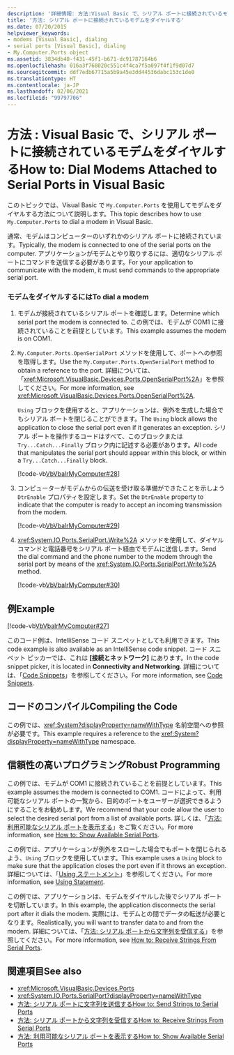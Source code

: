 ```yaml
---
description: '詳細情報: 方法:Visual Basic で、シリアル ポートに接続されているモデムをダイヤルする'
title: '方法: シリアル ポートに接続されているモデムをダイヤルする'
ms.date: 07/20/2015
helpviewer_keywords:
- modems [Visual Basic], dialing
- serial ports [Visual Basic], dialing
- My.Computer.Ports object
ms.assetid: 3834db40-f431-45f1-b671-dc91787164b6
ms.openlocfilehash: 016a3f768020c551c4f4ca7f5a097f4f1f9d07d7
ms.sourcegitcommit: ddf7edb67715a5b9a45e3dd44536dabc153c1de0
ms.translationtype: HT
ms.contentlocale: ja-JP
ms.lasthandoff: 02/06/2021
ms.locfileid: "99797706"
---
```

# <a name="how-to-dial-modems-attached-to-serial-ports-in-visual-basic"></a><span data-ttu-id="5f087-103">方法 : Visual Basic で、シリアル ポートに接続されているモデムをダイヤルする</span><span class="sxs-lookup"><span data-stu-id="5f087-103">How to: Dial Modems Attached to Serial Ports in Visual Basic</span></span>

<span data-ttu-id="5f087-104">このトピックでは、Visual Basic で `My.Computer.Ports` を使用してモデムをダイヤルする方法について説明します。</span><span class="sxs-lookup"><span data-stu-id="5f087-104">This topic describes how to use `My.Computer.Ports` to dial a modem in Visual Basic.</span></span>  
  
 <span data-ttu-id="5f087-105">通常、モデムはコンピューターのいずれかのシリアル ポートに接続されています。</span><span class="sxs-lookup"><span data-stu-id="5f087-105">Typically, the modem is connected to one of the serial ports on the computer.</span></span> <span data-ttu-id="5f087-106">アプリケーションがモデムとやり取りするには、適切なシリアル ポートにコマンドを送信する必要があります。</span><span class="sxs-lookup"><span data-stu-id="5f087-106">For your application to communicate with the modem, it must send commands to the appropriate serial port.</span></span>  
  
### <a name="to-dial-a-modem"></a><span data-ttu-id="5f087-107">モデムをダイヤルするには</span><span class="sxs-lookup"><span data-stu-id="5f087-107">To dial a modem</span></span>  
  
1. <span data-ttu-id="5f087-108">モデムが接続されているシリアル ポートを確認します。</span><span class="sxs-lookup"><span data-stu-id="5f087-108">Determine which serial port the modem is connected to.</span></span> <span data-ttu-id="5f087-109">この例では、モデムが COM1 に接続されていることを前提としています。</span><span class="sxs-lookup"><span data-stu-id="5f087-109">This example assumes the modem is on COM1.</span></span>  
  
2. <span data-ttu-id="5f087-110">`My.Computer.Ports.OpenSerialPort` メソッドを使用して、ポートへの参照を取得します。</span><span class="sxs-lookup"><span data-stu-id="5f087-110">Use the `My.Computer.Ports.OpenSerialPort` method to obtain a reference to the port.</span></span> <span data-ttu-id="5f087-111">詳細については、「<xref:Microsoft.VisualBasic.Devices.Ports.OpenSerialPort%2A>」を参照してください。</span><span class="sxs-lookup"><span data-stu-id="5f087-111">For more information, see <xref:Microsoft.VisualBasic.Devices.Ports.OpenSerialPort%2A>.</span></span>  
  
     <span data-ttu-id="5f087-112">`Using` ブロックを使用すると、アプリケーションは、例外を生成した場合でもシリアル ポートを閉じることができます。</span><span class="sxs-lookup"><span data-stu-id="5f087-112">The `Using` block allows the application to close the serial port even if it generates an exception.</span></span> <span data-ttu-id="5f087-113">シリアル ポートを操作するコードはすべて、このブロックまたは `Try...Catch...Finally` ブロック内に記述する必要があります。</span><span class="sxs-lookup"><span data-stu-id="5f087-113">All code that manipulates the serial port should appear within this block, or within a `Try...Catch...Finally` block.</span></span>  
  
     [!code-vb[VbVbalrMyComputer#28](~/samples/snippets/visualbasic/VS_Snippets_VBCSharp/VbVbalrMyComputer/VB/Class2.vb#28)]  
  
3. <span data-ttu-id="5f087-114">コンピューターがモデムからの伝送を受け取る準備ができたことを示しよう `DtrEnable` プロパティを設定します。</span><span class="sxs-lookup"><span data-stu-id="5f087-114">Set the `DtrEnable` property to indicate that the computer is ready to accept an incoming transmission from the modem.</span></span>  
  
     [!code-vb[VbVbalrMyComputer#29](~/samples/snippets/visualbasic/VS_Snippets_VBCSharp/VbVbalrMyComputer/VB/Class2.vb#29)]  
  
4. <span data-ttu-id="5f087-115"><xref:System.IO.Ports.SerialPort.Write%2A> メソッドを使用して、ダイヤル コマンドと電話番号をシリアル ポート経由でモデムに送信します。</span><span class="sxs-lookup"><span data-stu-id="5f087-115">Send the dial command and the phone number to the modem through the serial port by means of the <xref:System.IO.Ports.SerialPort.Write%2A> method.</span></span>  
  
     [!code-vb[VbVbalrMyComputer#30](~/samples/snippets/visualbasic/VS_Snippets_VBCSharp/VbVbalrMyComputer/VB/Class2.vb#30)]  
  
## <a name="example"></a><span data-ttu-id="5f087-116">例</span><span class="sxs-lookup"><span data-stu-id="5f087-116">Example</span></span>  

 [!code-vb[VbVbalrMyComputer#27](~/samples/snippets/visualbasic/VS_Snippets_VBCSharp/VbVbalrMyComputer/VB/Class2.vb#27)]  
  
 <span data-ttu-id="5f087-117">このコード例は、IntelliSense コード スニペットとしても利用できます。</span><span class="sxs-lookup"><span data-stu-id="5f087-117">This code example is also available as an IntelliSense code snippet.</span></span> <span data-ttu-id="5f087-118">コード スニペット ピッカーでは、これは **[接続とネットワーク]** にあります。</span><span class="sxs-lookup"><span data-stu-id="5f087-118">In the code snippet picker, it is located in **Connectivity and Networking**.</span></span> <span data-ttu-id="5f087-119">詳細については、「[Code Snippets](/visualstudio/ide/code-snippets)」を参照してください。</span><span class="sxs-lookup"><span data-stu-id="5f087-119">For more information, see [Code Snippets](/visualstudio/ide/code-snippets).</span></span>  
  
## <a name="compiling-the-code"></a><span data-ttu-id="5f087-120">コードのコンパイル</span><span class="sxs-lookup"><span data-stu-id="5f087-120">Compiling the Code</span></span>  

 <span data-ttu-id="5f087-121">この例では、<xref:System?displayProperty=nameWithType> 名前空間への参照が必要です。</span><span class="sxs-lookup"><span data-stu-id="5f087-121">This example requires a reference to the <xref:System?displayProperty=nameWithType> namespace.</span></span>  
  
## <a name="robust-programming"></a><span data-ttu-id="5f087-122">信頼性の高いプログラミング</span><span class="sxs-lookup"><span data-stu-id="5f087-122">Robust Programming</span></span>  

 <span data-ttu-id="5f087-123">この例では、モデムが COM1 に接続されていることを前提としています。</span><span class="sxs-lookup"><span data-stu-id="5f087-123">This example assumes the modem is connected to COM1.</span></span> <span data-ttu-id="5f087-124">コードによって、利用可能なシリアル ポートの一覧から、目的のポートをユーザーが選択できるようにすることをお勧めします。</span><span class="sxs-lookup"><span data-stu-id="5f087-124">We recommend that your code allow the user to select the desired serial port from a list of available ports.</span></span> <span data-ttu-id="5f087-125">詳しくは、「[方法: 利用可能なシリアル ポートを表示する](how-to-show-available-serial-ports.md)」をご覧ください。</span><span class="sxs-lookup"><span data-stu-id="5f087-125">For more information, see [How to: Show Available Serial Ports](how-to-show-available-serial-ports.md).</span></span>  
  
 <span data-ttu-id="5f087-126">この例では、アプリケーションが例外をスローした場合でもポートを閉じられるよう、`Using` ブロックを使用しています。</span><span class="sxs-lookup"><span data-stu-id="5f087-126">This example uses a `Using` block to make sure that the application closes the port even if it throws an exception.</span></span> <span data-ttu-id="5f087-127">詳細については、「[Using ステートメント](../../../language-reference/statements/using-statement.md)」を参照してください。</span><span class="sxs-lookup"><span data-stu-id="5f087-127">For more information, see [Using Statement](../../../language-reference/statements/using-statement.md).</span></span>  
  
 <span data-ttu-id="5f087-128">この例では、アプリケーションは、モデムをダイヤルした後でシリアル ポートを切断しています。</span><span class="sxs-lookup"><span data-stu-id="5f087-128">In this example, the application disconnects the serial port after it dials the modem.</span></span> <span data-ttu-id="5f087-129">実際には、モデムとの間でデータの転送が必要となります。</span><span class="sxs-lookup"><span data-stu-id="5f087-129">Realistically, you will want to transfer data to and from the modem.</span></span> <span data-ttu-id="5f087-130">詳細については、「[方法: シリアル ポートから文字列を受信する](how-to-receive-strings-from-serial-ports.md)」を参照してください。</span><span class="sxs-lookup"><span data-stu-id="5f087-130">For more information, see [How to: Receive Strings From Serial Ports](how-to-receive-strings-from-serial-ports.md).</span></span>  
  
## <a name="see-also"></a><span data-ttu-id="5f087-131">関連項目</span><span class="sxs-lookup"><span data-stu-id="5f087-131">See also</span></span>

- <xref:Microsoft.VisualBasic.Devices.Ports>
- <xref:System.IO.Ports.SerialPort?displayProperty=nameWithType>
- [<span data-ttu-id="5f087-132">方法: シリアル ポートに文字列を送信する</span><span class="sxs-lookup"><span data-stu-id="5f087-132">How to: Send Strings to Serial Ports</span></span>](how-to-send-strings-to-serial-ports.md)
- [<span data-ttu-id="5f087-133">方法: シリアル ポートから文字列を受信する</span><span class="sxs-lookup"><span data-stu-id="5f087-133">How to: Receive Strings From Serial Ports</span></span>](how-to-receive-strings-from-serial-ports.md)
- [<span data-ttu-id="5f087-134">方法: 利用可能なシリアル ポートを表示する</span><span class="sxs-lookup"><span data-stu-id="5f087-134">How to: Show Available Serial Ports</span></span>](how-to-show-available-serial-ports.md)
